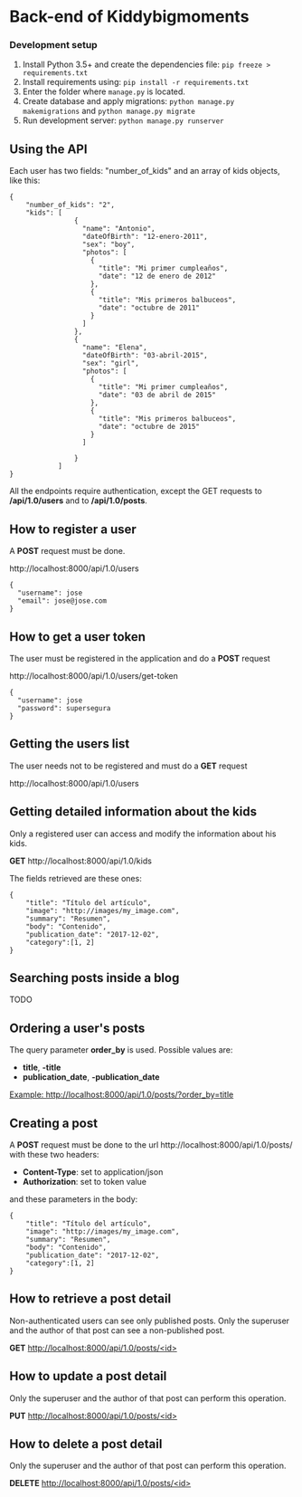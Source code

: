 # Back-end of Kiddybigmoments

### Development setup

1. Install Python 3.5+ and create the dependencies file: `pip freeze > requirements.txt` 
2. Install requirements using: `pip install -r requirements.txt`
3. Enter the folder where `manage.py` is located.
4. Create database and apply migrations: `python manage.py makemigrations` and `python manage.py migrate`
5. Run development server: `python manage.py runserver`


## Using the API

Each user has two fields: "number_of_kids" and an array of kids objects, like this:

```
{
	"number_of_kids": "2",
	"kids": [
                {
  			      "name": "Antonio",
			      "dateOfBirth": "12-enero-2011",
			      "sex": "boy",
			      "photos": [
                    {
					  "title": "Mi primer cumpleaños",
					  "date": "12 de enero de 2012"
				    },
				    {
					  "title": "Mis primeros balbuceos",
					  "date": "octubre de 2011"
				    }
			      ]
		        },
		        {
			      "name": "Elena",
			      "dateOfBirth": "03-abril-2015",
			      "sex": "girl",
			      "photos": [
                    {
					  "title": "Mi primer cumpleaños",
					  "date": "03 de abril de 2015"
				    },
				    {
					  "title": "Mis primeros balbuceos",
					  "date": "octubre de 2015"
				    }
			      ]

		        }
	        ]
}
 ```

All the endpoints require authentication, except the GET requests to **/api/1.0/users** and to **/api/1.0/posts**. 

## How to register a user

A **POST** request must be done.

http://localhost:8000/api/1.0/users

```
{
  "username": jose
  "email": jose@jose.com
}
 ```


## How to get a user token

The user must be registered in the application and do a **POST** request

http://localhost:8000/api/1.0/users/get-token

```
{
  "username": jose
  "password": supersegura
}
```

## Getting the users list

The user needs not to be registered and must do a **GET** request

http://localhost:8000/api/1.0/users

## Getting detailed information about the kids

Only a registered user can access and modify the information about his kids.

**GET** http://localhost:8000/api/1.0/kids

The fields retrieved are these ones:

```
{
    "title": "Título del artículo",
    "image": "http://images/my_image.com",
    "summary": "Resumen",
    "body": "Contenido",
    "publication_date": "2017-12-02",
    "category":[1, 2]
}
```

## Searching posts inside a blog

TODO

## Ordering a user's posts

The query parameter **order_by** is used.
Possible values are:
- **title**, **-title**
- **publication_date**, **-publication_date**

[Example: http://localhost:8000/api/1.0/posts/?order_by=title](http://localhost:8000/api/1.0/posts?order_by=title)  

## Creating a post

A **POST** request must be done to the url http://localhost:8000/api/1.0/posts/ with these two headers:

- **Content-Type**: set to application/json
- **Authorization**: set to token value

and these parameters in the body:

```
{
    "title": "Título del artículo",
    "image": "http://images/my_image.com",
    "summary": "Resumen",
    "body": "Contenido",
    "publication_date": "2017-12-02",
    "category":[1, 2]
}
```

## How to retrieve a post detail

Non-authenticated users can see only published posts.
Only the superuser and the author of that post can see a non-published post.

**GET**  [http://localhost:8000/api/1.0/posts/\<id\>](http://localhost:8000/api/1.0/posts/\<id\>)

## How to update a post detail

Only the superuser and the author of that post can perform this operation.

**PUT**  [http://localhost:8000/api/1.0/posts/\<id\>](http://localhost:8000/api/1.0/posts/\<id\>)

## How to delete a post detail

Only the superuser and the author of that post can perform this operation.

**DELETE**  [http://localhost:8000/api/1.0/posts/\<id\>](http://localhost:8000/api/1.0/posts/\<id\>)
                                        

